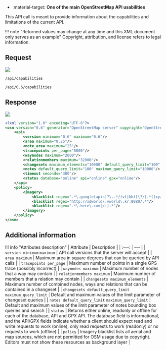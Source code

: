 <div class="grid cards" markdown>

- :material-target: **One of the main OpenStreetMap API usabilities**

</div>

This API call is meant to provide information about the capabilities and limitations of the current API.

!!! note "Returned values may change at any time and this XML document only serves as an example"
    Copyright, attribution, and license refers to legal information.

## Request

![](https://img.shields.io/badge/GET-green)

```
/api/capabilities
```

```
/api/0.6/capabilities
```

## Response

![](https://img.shields.io/badge/Response-200%20OK-brightgreen)

``` xml linenums="1" hl_lines="4-21"
<?xml version="1.0" encoding="UTF-8"?>
<osm version="0.6" generator="OpenStreetMap server" copyright="OpenStreetMap and contributors" attribution="https://www.openstreetmap.org/copyright" license="https://opendatacommons.org/licenses/odbl/1-0/">
	<api>
		<version minimum="0.6" maximum="0.6"/>
		<area maximum="0.25"/>
		<note_area maximum="25"/>
		<tracepoints per_page="5000"/>
		<waynodes maximum="2000"/>
		<relationmembers maximum="32000"/>
		<changesets maximum_elements="10000" default_query_limit="100" maximum_query_limit="100"/>
		<notes default_query_limit="100" maximum_query_limit="10000"/>
		<timeout seconds="300"/>
		<status database="online" api="online" gpx="online"/>
	</api>
	<policy>
		<imagery>
			<blacklist regex=".*\.google(apis)?\..*/(vt|kh)[\?/].*([xyz]=.*){3}.*"/>
			<blacklist regex="http://xdworld\.vworld\.kr:8080/.*"/>
			<blacklist regex=".*\.here\.com[/:].*"/>
		</imagery>
	</policy>
</osm>
```

## Additional information

!!! info "Attributes description"
    | Attribute | Description |
    | :---: | --- |
    | `version minimum` `maximum` | API call versions that the server will accept |
    | `area maximum` | Maximum area in square degrees that can be queried by API calls |
    | `tracepoints per_page` | Maximum number of points in a single GPS trace (possibly incorrect) |
    | `waynodes maximum` | Maximum number of nodes that a way may contain |
    | `relationmembers maximum` | Maximum number of members that a relation may contain |
    | `changesets maximum_elements` | Maximum number of combined nodes, ways and relations that can be contained in a changeset |
    | `changesets default_query_limit` `maximum_query_limit` | Default and maximum values of the limit parameter of changeset queries |
    | `notes default_query_limit` `maximum_query_limit` | Default and maximum values of the limit parameter of notes bounding box queries and search |
    | `status` | Returns either online, readonly or offline for each of the database, API and GPX API. The database field is informational, and the API/GPX fields indicate whether a client should expect read and write requests to work (online), only read requests to work (readonly) or no requests to work (offline) |
    | `policy` | Imagery blacklist lists all aerial and map sources, which are not permitted for OSM usage due to copyright. Editors must not show these resources as background layer |